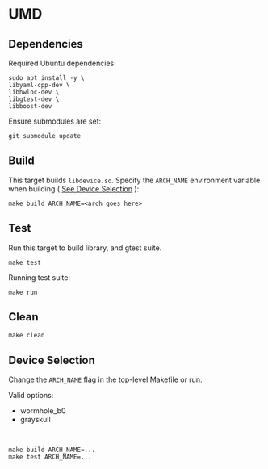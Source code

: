 # UMD

## Dependencies

Required Ubuntu dependencies:

```
sudo apt install -y \
libyaml-cpp-dev \
libhwloc-dev \
libgtest-dev \
libboost-dev
```

Ensure submodules are set:
```
git submodule update
```
## Build

This target builds `libdevice.so`. Specify the `ARCH_NAME` environment variable when building ( [See Device Selection](#device-selection) ):

```
make build ARCH_NAME=<arch goes here>
```

## Test

Run this target to build library, and gtest suite.

```
make test
```

Running test suite:

```
make run
```

## Clean

```
make clean
```

## Device Selection

Change the `ARCH_NAME` flag in the top-level Makefile or run:

Valid options:
* wormhole_b0
* grayskull

<br/>

```
make build ARCH_NAME=...
make test ARCH_NAME=...
```
